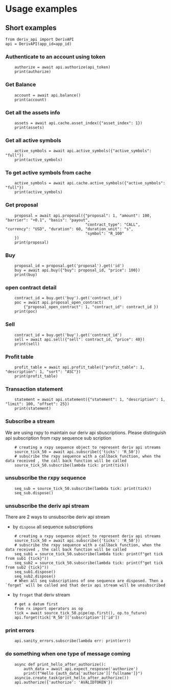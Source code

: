 
# Usage examples
## Short examples

```
from deriv_api import DerivAPI
api = DerivAPI(app_id=app_id)
```

### Authenticate to an account using token
```
    authorize = await api.authorize(api_token)
    print(authorize)
```
### Get Balance
```
    account = await api.balance()
    print(account) 
```
### Get all the assets info
```
    assets = await api.cache.asset_index({"asset_index": 1})
    print(assets)
```

### Get all active symbols
```
    active_symbols = await api.active_symbols({"active_symbols": "full"})
    print(active_symbols)
```

### To get active symbols from cache 
```
    active_symbols = await api.cache.active_symbols({"active_symbols": "full"})
    print(active_symbols)
```

### Get proposal
```
    proposal = await api.proposal({"proposal": 1, "amount": 100, "barrier": "+0.1", "basis": "payout",
                                   "contract_type": "CALL", "currency": "USD", "duration": 60, "duration_unit": "s",
                                   "symbol": "R_100"
    })
    print(proposal) 
```

### Buy
```
    proposal_id = proposal.get('proposal').get('id')
    buy = await api.buy({"buy": proposal_id, "price": 100})
    print(buy)
```

### open contract detail
```
    contract_id = buy.get('buy').get('contract_id')
    poc = await api.proposal_open_contract(
        {"proposal_open_contract": 1, "contract_id": contract_id })
    print(poc)
```

### Sell 
```
    contract_id = buy.get('buy').get('contract_id')
    sell = await api.sell({"sell": contract_id, "price": 40})
    print(sell)
```

### Profit table
```
    profit_table = await api.profit_table({"profit_table": 1, "description": 1, "sort": "ASC"})
    print(profit_table)
```

### Transaction statement
```
    statement = await api.statement({"statement": 1, "description": 1, "limit": 100, "offset": 25})
    print(statement)
```

### Subscribe a stream

We are using rxpy to maintain our deriv api sbuscriptions. Please distinguish api subscription from rxpy sequence sub scription
```
    # creating a rxpy sequence object to represent deriv api streams
    source_tick_50 = await api.subscribe({'ticks': 'R_50'})
    # subscribe the rxpy sequence with a callback function, when the data received , the call back function will be called
    source_tick_50.subscribe(lambda tick: print(tick))
```

### unsubscribe the rxpy sequence
```
    seq_sub = source_tick_50.subscribe(lambda tick: print(tick))
    seq_sub.dispose()
```

### unsubscribe the deriv api stream

There are 2 ways to unsubscribe deriv api stream

- by `dispose` all sequence subscriptions
```
    # creating a rxpy sequence object to represent deriv api streams
    source_tick_50 = await api.subscribe({'ticks': 'R_50'})
    # subscribe the rxpy sequence with a callback function, when the data received , the call back function will be called
    seq_sub1 = source_tick_50.subscribe(lambda tick: print(f"get tick from sub1 {tick}"))
    seq_sub2 = source_tick_50.subscribe(lambda tick: print(f"get tick from sub2 {tick}"))
    seq_sub1.dispose()
    seq_sub2.dispose()
    # When all seq subscriptions of one sequence are disposed. Then a `forget` will be called and that deriv api stream will be unsubscribed
```

- by `froget` that deriv stream
```
    # get a datum first
    from rx import operators as op
    tick = await source_tick_50.pipe(op.first(), op.to_future)
    api.forget(tick['R_50']['subscription']['id'])
```

### print errors
```
    api.sanity_errors.subscribe(lambda err: print(err))
```

### do something when one type of message coming
```
    async def print_hello_after_authorize():
        auth_data = await api.expect_resposne('authorize')
        print(f"Hello {auth_data['authorize']['fullname']}")
    asyncio.create_task(print_hello_after_authorize())
    api.authorize({'authorize': 'AVALIDTOKEN'})
```

